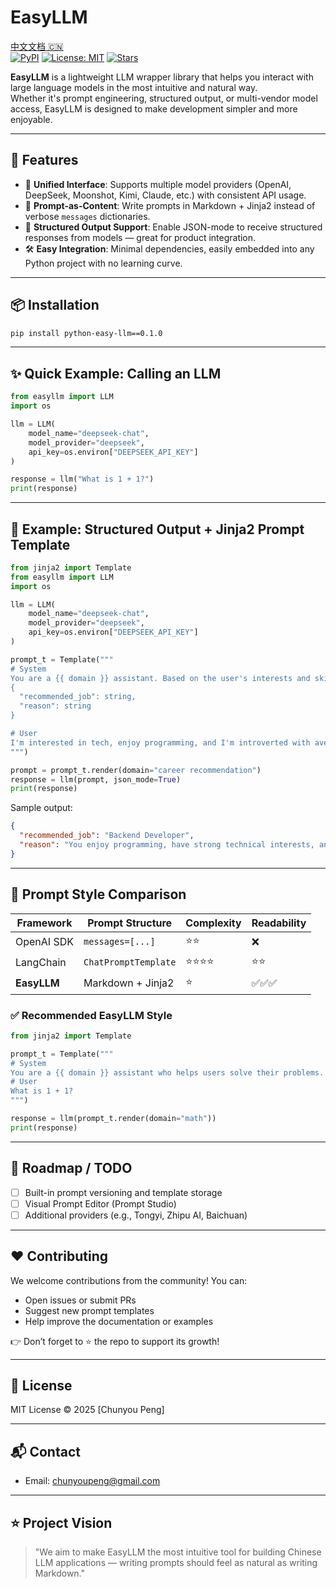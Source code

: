 
# EasyLLM
[中文文档 🇨🇳](./README.zh.md)  
[![PyPI](https://img.shields.io/pypi/v/python-easy-llm?label=PyPI)](https://pypi.org/project/python-easy-llm/0.1.0/)
[![License: MIT](https://img.shields.io/badge/License-MIT-green)](LICENSE)
[![Stars](https://img.shields.io/github/stars/chunyoupeng/python-easy-llm?style=social)](https://github.com/chunyoupeng/python-easy-llm)

**EasyLLM** is a lightweight LLM wrapper library that helps you interact with large language models in the most intuitive and natural way.  
Whether it's prompt engineering, structured output, or multi-vendor model access, EasyLLM is designed to make development simpler and more enjoyable.

---

## 🚀 Features

- 🔁 **Unified Interface**: Supports multiple model providers (OpenAI, DeepSeek, Moonshot, Kimi, Claude, etc.) with consistent API usage.
- 🧠 **Prompt-as-Content**: Write prompts in Markdown + Jinja2 instead of verbose `messages` dictionaries.
- 🧩 **Structured Output Support**: Enable JSON-mode to receive structured responses from models — great for product integration.
- 🛠️ **Easy Integration**: Minimal dependencies, easily embedded into any Python project with no learning curve.

---

## 📦 Installation

```bash
pip install python-easy-llm==0.1.0
````

---

## ✨ Quick Example: Calling an LLM

```python
from easyllm import LLM
import os

llm = LLM(
    model_name="deepseek-chat",
    model_provider="deepseek",
    api_key=os.environ["DEEPSEEK_API_KEY"]
)

response = llm("What is 1 + 1?")
print(response)
```

---

## 📄 Example: Structured Output + Jinja2 Prompt Template

```python
from jinja2 import Template
from easyllm import LLM
import os

llm = LLM(
    model_name="deepseek-chat",
    model_provider="deepseek",
    api_key=os.environ["DEEPSEEK_API_KEY"]
)

prompt_t = Template("""
# System
You are a {{ domain }} assistant. Based on the user's interests and skills, recommend a suitable career path. Please respond in JSON format:
{
  "recommended_job": string,
  "reason": string
}

# User
I'm interested in tech, enjoy programming, and I'm introverted with average communication skills. What job is a good fit for me?
""")

prompt = prompt_t.render(domain="career recommendation")
response = llm(prompt, json_mode=True)
print(response)
```

Sample output:

```json
{
  "recommended_job": "Backend Developer",
  "reason": "You enjoy programming, have strong technical interests, and prefer limited interpersonal interaction. Backend development is a great fit for focusing on system logic and architecture."
}
```

---

## 🔄 Prompt Style Comparison

| Framework   | Prompt Structure     | Complexity | Readability |
| ----------- | -------------------- | ---------- | ----------- |
| OpenAI SDK  | `messages=[...]`     | ⭐⭐         | ❌           |
| LangChain   | `ChatPromptTemplate` | ⭐⭐⭐⭐       | ⭐⭐          |
| **EasyLLM** | Markdown + Jinja2    | ⭐          | ✅✅✅         |

### ✅ Recommended EasyLLM Style

```python
from jinja2 import Template

prompt_t = Template("""
# System
You are a {{ domain }} assistant who helps users solve their problems.
# User
What is 1 + 1?
""")

response = llm(prompt_t.render(domain="math"))
print(response)
```

---

## 🔧 Roadmap / TODO

* [ ] Built-in prompt versioning and template storage
* [ ] Visual Prompt Editor (Prompt Studio)
* [ ] Additional providers (e.g., Tongyi, Zhipu AI, Baichuan)

---

## ❤️ Contributing

We welcome contributions from the community! You can:

* Open issues or submit PRs
* Suggest new prompt templates
* Help improve the documentation or examples

👉 Don’t forget to ⭐️ the repo to support its growth!

---

## 📄 License

MIT License © 2025 \[Chunyou Peng]

---

## 📬 Contact

<!-- * WeChat / Discord Community (Coming soon) -->

* Email: [chunyoupeng@gmail.com](mailto:chunyoupeng@gmail.com)

---

## ⭐️ Project Vision

> "We aim to make EasyLLM the most intuitive tool for building Chinese LLM applications — writing prompts should feel as natural as writing Markdown."